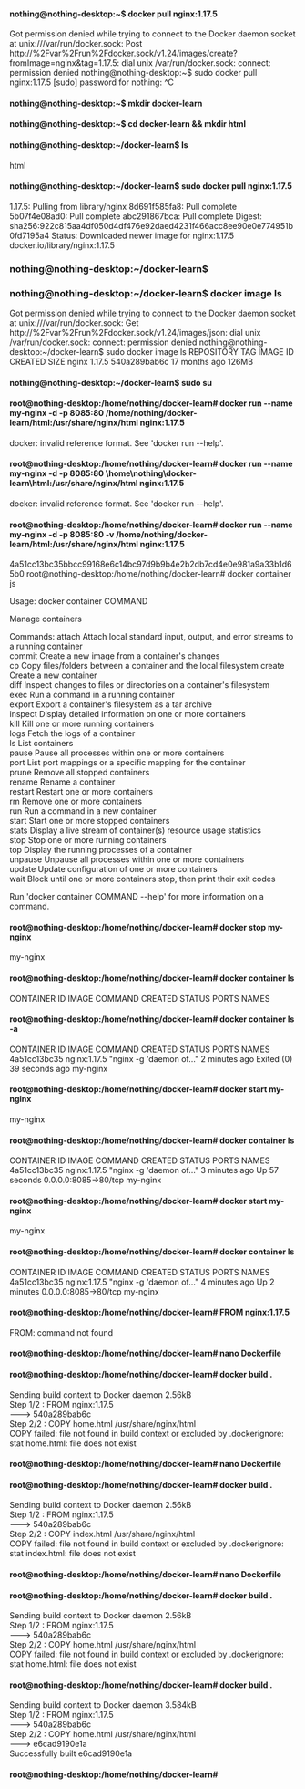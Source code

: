 #### nothing@nothing-desktop:~$ docker pull nginx:1.17.5
Got permission denied while trying to connect to the Docker daemon socket at unix:///var/run/docker.sock: Post http://%2Fvar%2Frun%2Fdocker.sock/v1.24/images/create?fromImage=nginx&tag=1.17.5: dial unix /var/run/docker.sock: connect: permission denied
nothing@nothing-desktop:~$ sudo docker pull nginx:1.17.5
[sudo] password for nothing: 
^C
#### nothing@nothing-desktop:~$ mkdir docker-learn
#### nothing@nothing-desktop:~$ cd docker-learn && mkdir html
#### nothing@nothing-desktop:~/docker-learn$ ls
html
#### nothing@nothing-desktop:~/docker-learn$ sudo docker pull nginx:1.17.5
        
1.17.5: Pulling from library/nginx
8d691f585fa8: Pull complete 
5b07f4e08ad0: Pull complete 
abc291867bca: Pull complete 
Digest: sha256:922c815aa4df050d4df476e92daed4231f466acc8ee90e0e774951b0fd7195a4
Status: Downloaded newer image for nginx:1.17.5
docker.io/library/nginx:1.17.5
### nothing@nothing-desktop:~/docker-learn$ 
### nothing@nothing-desktop:~/docker-learn$ docker image ls
Got permission denied while trying to connect to the Docker daemon socket at unix:///var/run/docker.sock: Get http://%2Fvar%2Frun%2Fdocker.sock/v1.24/images/json: dial unix /var/run/docker.sock: connect: permission denied
nothing@nothing-desktop:~/docker-learn$ sudo docker image ls
REPOSITORY   TAG       IMAGE ID       CREATED         SIZE
nginx        1.17.5    540a289bab6c   17 months ago   126MB
#### nothing@nothing-desktop:~/docker-learn$ sudo su
#### root@nothing-desktop:/home/nothing/docker-learn# docker run --name my-nginx -d -p 8085:80 /home/nothing/docker-learn/html:/usr/share/nginx/html nginx:1.17.5
docker: invalid reference format.
See 'docker run --help'.
#### root@nothing-desktop:/home/nothing/docker-learn# docker run --name my-nginx -d -p 8085:80 \home\nothing\docker-learn\html:/usr/share/nginx/html nginx:1.17.5
docker: invalid reference format.
See 'docker run --help'.
#### root@nothing-desktop:/home/nothing/docker-learn# docker run --name my-nginx -d -p 8085:80 -v /home/nothing/docker-learn/html:/usr/share/nginx/html nginx:1.17.5
4a51cc13bc35bbcc99168e6c14bc97d9b9b4e2b2db7cd4e0e981a9a33b1d65b0
root@nothing-desktop:/home/nothing/docker-learn# docker container js

Usage:  docker container COMMAND

Manage containers

Commands:
  attach      Attach local standard input, output, and error streams to a running container  
  commit      Create a new image from a container's changes  
  cp          Copy files/folders between a container and the local filesystem 
  create      Create a new container  
  diff        Inspect changes to files or directories on a container's filesystem  
  exec        Run a command in a running container  
  export      Export a container's filesystem as a tar archive  
  inspect     Display detailed information on one or more containers  
  kill        Kill one or more running containers  
  logs        Fetch the logs of a container  
  ls          List containers  
  pause       Pause all processes within one or more containers  
  port        List port mappings or a specific mapping for the container  
  prune       Remove all stopped containers  
  rename      Rename a container  
  restart     Restart one or more containers  
  rm          Remove one or more containers  
  run         Run a command in a new container  
  start       Start one or more stopped containers  
  stats       Display a live stream of container(s) resource usage statistics  
  stop        Stop one or more running containers  
  top         Display the running processes of a container  
  unpause     Unpause all processes within one or more containers  
  update      Update configuration of one or more containers  
  wait        Block until one or more containers stop, then print their exit codes  

Run 'docker container COMMAND --help' for more information on a command.
#### root@nothing-desktop:/home/nothing/docker-learn# docker stop my-nginx
my-nginx
#### root@nothing-desktop:/home/nothing/docker-learn# docker container ls
CONTAINER ID   IMAGE     COMMAND   CREATED   STATUS    PORTS     NAMES
#### root@nothing-desktop:/home/nothing/docker-learn# docker container ls -a
CONTAINER ID   IMAGE          COMMAND                  CREATED         STATUS                      PORTS     NAMES  
4a51cc13bc35   nginx:1.17.5   "nginx -g 'daemon of…"   2 minutes ago   Exited (0) 39 seconds ago             my-nginx  
#### root@nothing-desktop:/home/nothing/docker-learn# docker start my-nginx
my-nginx
#### root@nothing-desktop:/home/nothing/docker-learn# docker container ls
CONTAINER ID   IMAGE          COMMAND                  CREATED         STATUS          PORTS                  NAMES
4a51cc13bc35   nginx:1.17.5   "nginx -g 'daemon of…"   3 minutes ago   Up 57 seconds   0.0.0.0:8085->80/tcp   my-nginx
#### root@nothing-desktop:/home/nothing/docker-learn# docker start my-nginx
my-nginx
#### root@nothing-desktop:/home/nothing/docker-learn# docker container ls
CONTAINER ID   IMAGE          COMMAND                  CREATED         STATUS         PORTS                  NAMES
4a51cc13bc35   nginx:1.17.5   "nginx -g 'daemon of…"   4 minutes ago   Up 2 minutes   0.0.0.0:8085->80/tcp   my-nginx
#### root@nothing-desktop:/home/nothing/docker-learn# FROM nginx:1.17.5
FROM: command not found  
#### root@nothing-desktop:/home/nothing/docker-learn# nano Dockerfile
#### root@nothing-desktop:/home/nothing/docker-learn# docker build .
Sending build context to Docker daemon   2.56kB  
Step 1/2 : FROM nginx:1.17.5  
 ---> 540a289bab6c  
Step 2/2 : COPY home.html /usr/share/nginx/html  
COPY failed: file not found in build context or excluded by .dockerignore: stat home.html: file does not exist
#### root@nothing-desktop:/home/nothing/docker-learn# nano Dockerfile 
#### root@nothing-desktop:/home/nothing/docker-learn# docker build .
Sending build context to Docker daemon   2.56kB  
Step 1/2 : FROM nginx:1.17.5  
 ---> 540a289bab6c  
Step 2/2 : COPY index.html /usr/share/nginx/html  
COPY failed: file not found in build context or excluded by .dockerignore: stat index.html: file does not exist  
#### root@nothing-desktop:/home/nothing/docker-learn# nano Dockerfile   
#### root@nothing-desktop:/home/nothing/docker-learn# docker build .  
Sending build context to Docker daemon   2.56kB  
Step 1/2 : FROM nginx:1.17.5  
 ---> 540a289bab6c  
Step 2/2 : COPY home.html /usr/share/nginx/html  
COPY failed: file not found in build context or excluded by .dockerignore: stat home.html: file does not exist
#### root@nothing-desktop:/home/nothing/docker-learn# docker build .
Sending build context to Docker daemon  3.584kB  
Step 1/2 : FROM nginx:1.17.5  
 ---> 540a289bab6c  
Step 2/2 : COPY home.html /usr/share/nginx/html  
 ---> e6cad9190e1a  
Successfully built e6cad9190e1a  
#### root@nothing-desktop:/home/nothing/docker-learn# 
